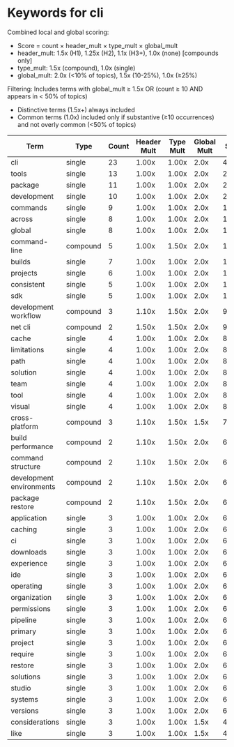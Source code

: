 # Keywords for cli

Combined local and global scoring:
- Score = count × header_mult × type_mult × global_mult
- header_mult: 1.5x (H1), 1.25x (H2), 1.1x (H3+), 1.0x (none) [compounds only]
- type_mult: 1.5x (compound), 1.0x (single)
- global_mult: 2.0x (<10% of topics), 1.5x (10-25%), 1.0x (≥25%)

Filtering: Includes terms with global_mult ≥ 1.5x OR (count ≥ 10 AND appears in < 50% of topics)
- Distinctive terms (1.5x+) always included
- Common terms (1.0x) included only if substantive (≥10 occurrences) and not overly common (<50% of topics)

| Term | Type | Count | Header Mult | Type Mult | Global Mult | Score |
|------|------|-------|-------------|-----------|-------------|-------|
| cli | single | 23 | 1.00x | 1.00x | 2.0x | 46.000 |
| tools | single | 13 | 1.00x | 1.00x | 2.0x | 26.000 |
| package | single | 11 | 1.00x | 1.00x | 2.0x | 22.000 |
| development | single | 10 | 1.00x | 1.00x | 2.0x | 20.000 |
| commands | single | 9 | 1.00x | 1.00x | 2.0x | 18.000 |
| across | single | 8 | 1.00x | 1.00x | 2.0x | 16.000 |
| global | single | 8 | 1.00x | 1.00x | 2.0x | 16.000 |
| command-line | compound | 5 | 1.00x | 1.50x | 2.0x | 15.000 |
| builds | single | 7 | 1.00x | 1.00x | 2.0x | 14.000 |
| projects | single | 6 | 1.00x | 1.00x | 2.0x | 12.000 |
| consistent | single | 5 | 1.00x | 1.00x | 2.0x | 10.000 |
| sdk | single | 5 | 1.00x | 1.00x | 2.0x | 10.000 |
| development workflow | compound | 3 | 1.10x | 1.50x | 2.0x | 9.900 |
| net cli | compound | 2 | 1.50x | 1.50x | 2.0x | 9.000 |
| cache | single | 4 | 1.00x | 1.00x | 2.0x | 8.000 |
| limitations | single | 4 | 1.00x | 1.00x | 2.0x | 8.000 |
| path | single | 4 | 1.00x | 1.00x | 2.0x | 8.000 |
| solution | single | 4 | 1.00x | 1.00x | 2.0x | 8.000 |
| team | single | 4 | 1.00x | 1.00x | 2.0x | 8.000 |
| tool | single | 4 | 1.00x | 1.00x | 2.0x | 8.000 |
| visual | single | 4 | 1.00x | 1.00x | 2.0x | 8.000 |
| cross-platform | compound | 3 | 1.10x | 1.50x | 1.5x | 7.425 |
| build performance | compound | 2 | 1.10x | 1.50x | 2.0x | 6.600 |
| command structure | compound | 2 | 1.10x | 1.50x | 2.0x | 6.600 |
| development environments | compound | 2 | 1.10x | 1.50x | 2.0x | 6.600 |
| package restore | compound | 2 | 1.10x | 1.50x | 2.0x | 6.600 |
| application | single | 3 | 1.00x | 1.00x | 2.0x | 6.000 |
| caching | single | 3 | 1.00x | 1.00x | 2.0x | 6.000 |
| ci | single | 3 | 1.00x | 1.00x | 2.0x | 6.000 |
| downloads | single | 3 | 1.00x | 1.00x | 2.0x | 6.000 |
| experience | single | 3 | 1.00x | 1.00x | 2.0x | 6.000 |
| ide | single | 3 | 1.00x | 1.00x | 2.0x | 6.000 |
| operating | single | 3 | 1.00x | 1.00x | 2.0x | 6.000 |
| organization | single | 3 | 1.00x | 1.00x | 2.0x | 6.000 |
| permissions | single | 3 | 1.00x | 1.00x | 2.0x | 6.000 |
| pipeline | single | 3 | 1.00x | 1.00x | 2.0x | 6.000 |
| primary | single | 3 | 1.00x | 1.00x | 2.0x | 6.000 |
| project | single | 3 | 1.00x | 1.00x | 2.0x | 6.000 |
| require | single | 3 | 1.00x | 1.00x | 2.0x | 6.000 |
| restore | single | 3 | 1.00x | 1.00x | 2.0x | 6.000 |
| solutions | single | 3 | 1.00x | 1.00x | 2.0x | 6.000 |
| studio | single | 3 | 1.00x | 1.00x | 2.0x | 6.000 |
| systems | single | 3 | 1.00x | 1.00x | 2.0x | 6.000 |
| versions | single | 3 | 1.00x | 1.00x | 2.0x | 6.000 |
| considerations | single | 3 | 1.00x | 1.00x | 1.5x | 4.500 |
| like | single | 3 | 1.00x | 1.00x | 1.5x | 4.500 |
